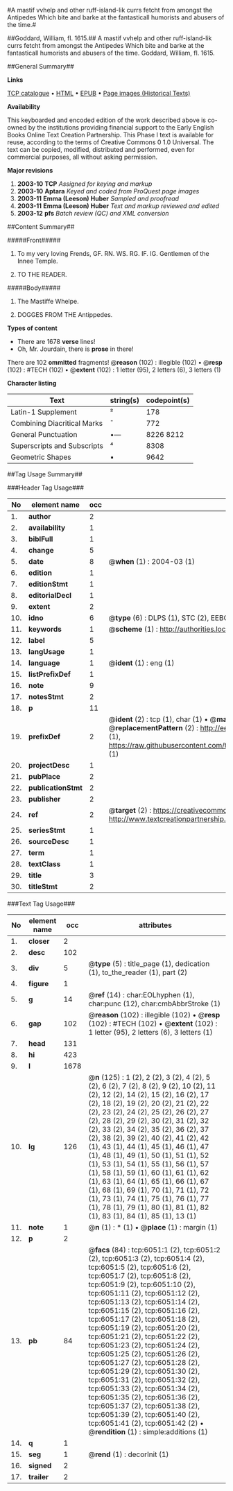 #A mastif vvhelp and other ruff-island-lik currs fetcht from amongst the Antipedes Which bite and barke at the fantasticall humorists and abusers of the time.#

##Goddard, William, fl. 1615.##
A mastif vvhelp and other ruff-island-lik currs fetcht from amongst the Antipedes Which bite and barke at the fantasticall humorists and abusers of the time.
Goddard, William, fl. 1615.

##General Summary##

**Links**

[TCP catalogue](http://www.ota.ox.ac.uk/tcp/)  • 
[HTML](http://tei.it.ox.ac.uk/tcp/Texts-HTML/free/A01/A01793.html)  • 
[EPUB](http://tei.it.ox.ac.uk/tcp/Texts-EPUB/free/A01/A01793.epub) • 
[Page images (Historical Texts)](https://data.historicaltexts.jisc.ac.uk/view?pubId=eebo-99841466e&pageId=eebo-99841466e-6051-1)

**Availability**

This keyboarded and encoded edition of the
	       work described above is co-owned by the institutions
	       providing financial support to the Early English Books
	       Online Text Creation Partnership. This Phase I text is
	       available for reuse, according to the terms of Creative
	       Commons 0 1.0 Universal. The text can be copied,
	       modified, distributed and performed, even for
	       commercial purposes, all without asking permission.

**Major revisions**

1. __2003-10__ __TCP__ *Assigned for keying and markup*
1. __2003-10__ __Aptara__ *Keyed and coded from ProQuest page images*
1. __2003-11__ __Emma (Leeson) Huber__ *Sampled and proofread*
1. __2003-11__ __Emma (Leeson) Huber__ *Text and markup reviewed and edited*
1. __2003-12__ __pfs__ *Batch review (QC) and XML conversion*

##Content Summary##

#####Front#####

1. To my very loving Frends, GF. RN.
WS. RG. IF. IG. Gentlemen of the
Innee Temple.

1. TO THE READER.

#####Body#####

1. The Mastiffe Whelpe.

1. DOGGES FROM
THE Antippedes.

**Types of content**

  * There are 1678 **verse** lines!
  * Oh, Mr. Jourdain, there is **prose** in there!

There are 102 **ommitted** fragments! 
 @__reason__ (102) : illegible (102)  •  @__resp__ (102) : #TECH (102)  •  @__extent__ (102) : 1 letter (95), 2 letters (6), 3 letters (1)

**Character listing**


|Text|string(s)|codepoint(s)|
|---|---|---|
|Latin-1 Supplement|²|178|
|Combining             Diacritical Marks|̄|772|
|General Punctuation|•—|8226 8212|
|Superscripts             and Subscripts|⁴|8308|
|Geometric Shapes|▪|9642|

##Tag Usage Summary##

###Header Tag Usage###

|No|element name|occ|attributes|
|---|---|---|---|
|1.|__author__|2||
|2.|__availability__|1||
|3.|__biblFull__|1||
|4.|__change__|5||
|5.|__date__|8| @__when__ (1) : 2004-03 (1)|
|6.|__edition__|1||
|7.|__editionStmt__|1||
|8.|__editorialDecl__|1||
|9.|__extent__|2||
|10.|__idno__|6| @__type__ (6) : DLPS (1), STC (2), EEBO-CITATION (1), PROQUEST (1), VID (1)|
|11.|__keywords__|1| @__scheme__ (1) : http://authorities.loc.gov/ (1)|
|12.|__label__|5||
|13.|__langUsage__|1||
|14.|__language__|1| @__ident__ (1) : eng (1)|
|15.|__listPrefixDef__|1||
|16.|__note__|9||
|17.|__notesStmt__|2||
|18.|__p__|11||
|19.|__prefixDef__|2| @__ident__ (2) : tcp (1), char (1)  •  @__matchPattern__ (2) : ([0-9\-]+):([0-9IVX]+) (1), (.+) (1)  •  @__replacementPattern__ (2) : http://eebo.chadwyck.com/downloadtiff?vid=$1&page=$2 (1), https://raw.githubusercontent.com/textcreationpartnership/Texts/master/tcpchars.xml#$1 (1)|
|20.|__projectDesc__|1||
|21.|__pubPlace__|2||
|22.|__publicationStmt__|2||
|23.|__publisher__|2||
|24.|__ref__|2| @__target__ (2) : https://creativecommons.org/publicdomain/zero/1.0/ (1), http://www.textcreationpartnership.org/docs/. (1)|
|25.|__seriesStmt__|1||
|26.|__sourceDesc__|1||
|27.|__term__|1||
|28.|__textClass__|1||
|29.|__title__|3||
|30.|__titleStmt__|2||


###Text Tag Usage###

|No|element name|occ|attributes|
|---|---|---|---|
|1.|__closer__|2||
|2.|__desc__|102||
|3.|__div__|5| @__type__ (5) : title_page (1), dedication (1), to_the_reader (1), part (2)|
|4.|__figure__|1||
|5.|__g__|14| @__ref__ (14) : char:EOLhyphen (1), char:punc (12), char:cmbAbbrStroke (1)|
|6.|__gap__|102| @__reason__ (102) : illegible (102)  •  @__resp__ (102) : #TECH (102)  •  @__extent__ (102) : 1 letter (95), 2 letters (6), 3 letters (1)|
|7.|__head__|131||
|8.|__hi__|423||
|9.|__l__|1678||
|10.|__lg__|126| @__n__ (125) : 1 (2), 2 (2), 3 (2), 4 (2), 5 (2), 6 (2), 7 (2), 8 (2), 9 (2), 10 (2), 11 (2), 12 (2), 14 (2), 15 (2), 16 (2), 17 (2), 18 (2), 19 (2), 20 (2), 21 (2), 22 (2), 23 (2), 24 (2), 25 (2), 26 (2), 27 (2), 28 (2), 29 (2), 30 (2), 31 (2), 32 (2), 33 (2), 34 (2), 35 (2), 36 (2), 37 (2), 38 (2), 39 (2), 40 (2), 41 (2), 42 (1), 43 (1), 44 (1), 45 (1), 46 (1), 47 (1), 48 (1), 49 (1), 50 (1), 51 (1), 52 (1), 53 (1), 54 (1), 55 (1), 56 (1), 57 (1), 58 (1), 59 (1), 60 (1), 61 (1), 62 (1), 63 (1), 64 (1), 65 (1), 66 (1), 67 (1), 68 (1), 69 (1), 70 (1), 71 (1), 72 (1), 73 (1), 74 (1), 75 (1), 76 (1), 77 (1), 78 (1), 79 (1), 80 (1), 81 (1), 82 (1), 83 (1), 84 (1), 85 (1), 13 (1)|
|11.|__note__|1| @__n__ (1) : * (1)  •  @__place__ (1) : margin (1)|
|12.|__p__|2||
|13.|__pb__|84| @__facs__ (84) : tcp:6051:1 (2), tcp:6051:2 (2), tcp:6051:3 (2), tcp:6051:4 (2), tcp:6051:5 (2), tcp:6051:6 (2), tcp:6051:7 (2), tcp:6051:8 (2), tcp:6051:9 (2), tcp:6051:10 (2), tcp:6051:11 (2), tcp:6051:12 (2), tcp:6051:13 (2), tcp:6051:14 (2), tcp:6051:15 (2), tcp:6051:16 (2), tcp:6051:17 (2), tcp:6051:18 (2), tcp:6051:19 (2), tcp:6051:20 (2), tcp:6051:21 (2), tcp:6051:22 (2), tcp:6051:23 (2), tcp:6051:24 (2), tcp:6051:25 (2), tcp:6051:26 (2), tcp:6051:27 (2), tcp:6051:28 (2), tcp:6051:29 (2), tcp:6051:30 (2), tcp:6051:31 (2), tcp:6051:32 (2), tcp:6051:33 (2), tcp:6051:34 (2), tcp:6051:35 (2), tcp:6051:36 (2), tcp:6051:37 (2), tcp:6051:38 (2), tcp:6051:39 (2), tcp:6051:40 (2), tcp:6051:41 (2), tcp:6051:42 (2)  •  @__rendition__ (1) : simple:additions (1)|
|14.|__q__|1||
|15.|__seg__|1| @__rend__ (1) : decorInit (1)|
|16.|__signed__|2||
|17.|__trailer__|2||
